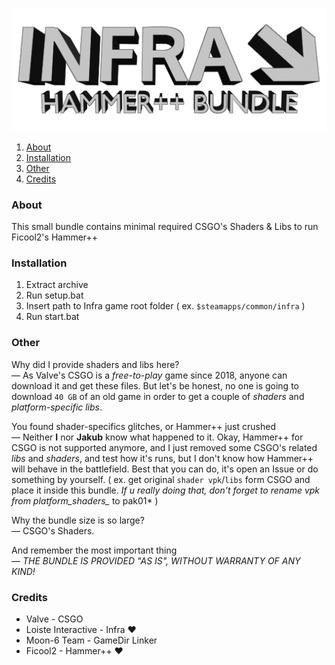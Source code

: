 ![INFRA: Hammer++ Bundle](./.markdown/h++bundle.png)

1. [About](#About)
2. [Installation](#Installation)
3. [Other](#Other)
4. [Credits](#Credits)

### About
This small bundle contains minimal required CSGO's Shaders & Libs to run Ficool2's Hammer++

### Installation
1. Extract archive
2. Run setup.bat
3. Insert path to Infra game root folder ( ex. `$steamapps/common/infra` )
4. Run start.bat

### Other
Why did I provide shaders and libs here?\
— As Valve's CSGO is a *free-to-play* game since 2018, anyone can download it and get these files.
But let's be honest, no one is going to download `40 GB` of an old game in order to get a couple of
*shaders* and *platform-specific libs*.

You found shader-specifics glitches, or Hammer++ just crushed\
— Neither **I** nor **Jakub** know what happened to it. Okay, Hammer++ for CSGO is not supported
anymore, and I just removed some CSGO's related *libs* and *shaders*, and test how it's runs, but
I don't know how Hammer++ will behave in the battlefield. Best that you can do, it's open an Issue
or do something by yourself. ( ex. get original `shader vpk`/`libs` form CSGO and place it inside
this bundle. *If u really doing that, don't forget to rename vpk from platform_shaders_* to pak01* )

Why the bundle size is so large?\
— CSGO's Shaders.

And remember the most important thing\
— *THE BUNDLE IS PROVIDED "AS IS", WITHOUT WARRANTY OF ANY KIND!*

### Credits
- Valve - CSGO
- Loiste Interactive - Infra ❤
- Moon-6 Team - GameDir Linker
- Ficool2 - Hammer++ ❤